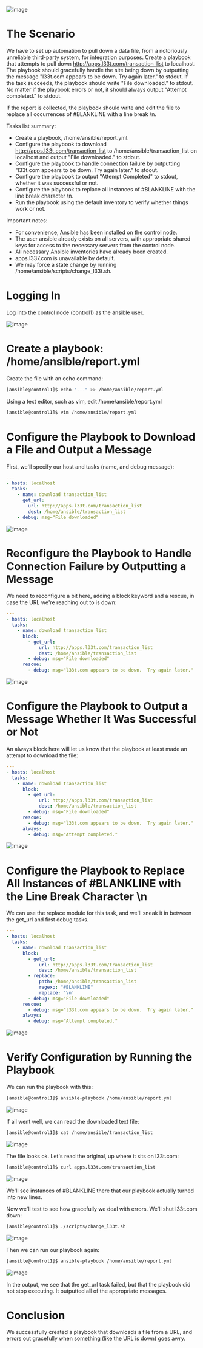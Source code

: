![image](https://user-images.githubusercontent.com/44756128/113579083-69cea100-95e9-11eb-8f2a-e4974522f975.png)

# The Scenario
We have to set up automation to pull down a data file, from a notoriously unreliable third-party system, for integration purposes. Create a playbook that attempts to pull down http://apps.l33t.com/transaction_list to localhost. The playbook should gracefully handle the site being down by outputting the message "l33t.com appears to be down. Try again later." to stdout. If the task succeeds, the playbook should write "File downloaded." to stdout. No matter if the playbook errors or not, it should always output "Attempt completed." to stdout.

If the report is collected, the playbook should write and edit the file to replace all occurrences of #BLANKLINE with a line break \n.

Tasks list summary:
  - Create a playbook, /home/ansible/report.yml.
  - Configure the playbook to download http://apps.l33t.com/transaction_list to /home/ansible/transaction_list on localhost and output "File downloaded." to stdout.
  - Configure the playbook to handle connection failure by outputting "l33t.com appears to be down. Try again later." to stdout.
  - Configure the playbook to output "Attempt Completed" to stdout, whether it was successful or not.
  - Configure the playbook to replace all instances of #BLANKLINE with the line break character \n.
  - Run the playbook using the default inventory to verify whether things work or not.

Important notes:
  - For convenience, Ansible has been installed on the control node.
  - The user ansible already exists on all servers, with appropriate shared keys for access to the necessary servers from the control node.
  - All necessary Ansible inventories have already been created.
  - apps.l337.com is unavailable by default.
  - We may force a state change by running /home/ansible/scripts/change_l33t.sh.
 
# Logging In
Log into the control node (control1) as the ansible user.

![image](https://user-images.githubusercontent.com/44756128/113581546-e3b45980-95ec-11eb-8ce5-0e11b9a354e2.png)

# Create a playbook: /home/ansible/report.yml
Create the file with an echo command:
```sh
[ansible@control1]$ echo "---" >> /home/ansible/report.yml
```

Using a text editor, such as vim, edit /home/ansible/report.yml
```sh
[ansible@control1]$ vim /home/ansible/report.yml
```

# Configure the Playbook to Download a File and Output a Message
First, we'll specify our host and tasks (name, and debug message):

```yml
---
- hosts: localhost
  tasks:
    - name: download transaction_list
      get_url:
        url: http://apps.l33t.com/transaction_list
        dest: /home/ansible/transaction_list
    - debug: msg="File downloaded"
```
![image](https://user-images.githubusercontent.com/44756128/113581776-33932080-95ed-11eb-8f73-82c7ad5af276.png)

# Reconfigure the Playbook to Handle Connection Failure by Outputting a Message
We need to reconfigure a bit here, adding a block keyword and a rescue, in case the URL we're reaching out to is down:

```yml
---
- hosts: localhost
  tasks:
    - name: download transaction_list
      block:
        - get_url:
            url: http://apps.l33t.com/transaction_list
            dest: /home/ansible/transaction_list
        - debug: msg="File downloaded"
      rescue:
        - debug: msg="l33t.com appears to be down.  Try again later."
```
![image](https://user-images.githubusercontent.com/44756128/113581925-66d5af80-95ed-11eb-8e5d-d8b84545e48c.png)

# Configure the Playbook to Output a Message Whether It Was Successful or Not
An always block here will let us know that the playbook at least made an attempt to download the file:

```yml
---
- hosts: localhost
  tasks:
    - name: download transaction_list
      block:
        - get_url:
            url: http://apps.l33t.com/transaction_list
            dest: /home/ansible/transaction_list
        - debug: msg="File downloaded"
      rescue:
        - debug: msg="l33t.com appears to be down.  Try again later."
      always:
        - debug: msg="Attempt completed."
```

![image](https://user-images.githubusercontent.com/44756128/113582107-95ec2100-95ed-11eb-9e21-b22dd0d0511b.png)

# Configure the Playbook to Replace All Instances of #BLANKLINE with the Line Break Character \n
We can use the replace module for this task, and we'll sneak it in between the get_url and first debug tasks.

```yml
---
- hosts: localhost
  tasks:
    - name: download transaction_list
      block:
        - get_url:
            url: http://apps.l33t.com/transaction_list
            dest: /home/ansible/transaction_list
        - replace:
            path: /home/ansible/transaction_list
            regexp: "#BLANKLINE"
            replace: '\n'
        - debug: msg="File downloaded"
      rescue:
        - debug: msg="l33t.com appears to be down.  Try again later."
      always:
        - debug: msg="Attempt completed."
```

![image](https://user-images.githubusercontent.com/44756128/113582327-d9df2600-95ed-11eb-9a3f-be6d4b4d9f66.png)

# Verify Configuration by Running the Playbook
We can run the playbook with this:
```sh
[ansible@control1]$ ansible-playbook /home/ansible/report.yml
```

![image](https://user-images.githubusercontent.com/44756128/113582457-0430e380-95ee-11eb-8feb-6a2111072c59.png)

If all went well, we can read the downloaded text file:
```sh
[ansible@control1]$ cat /home/ansible/transaction_list
```

![image](https://user-images.githubusercontent.com/44756128/113582569-23c80c00-95ee-11eb-8cc9-edf7b3833431.png)

The file looks ok. Let's read the original, up where it sits on l33t.com:
```sh
[ansible@control1]$ curl apps.l33t.com/transaction_list
```

![image](https://user-images.githubusercontent.com/44756128/113582652-40644400-95ee-11eb-875c-287f210f1f47.png)

We'll see instances of #BLANKLINE there that our playbook actually turned into new lines.

Now we'll test to see how gracefully we deal with errors. We'll shut l33t.com down:
```sh
[ansible@control1]$ ./scripts/change_l33t.sh
```

![image](https://user-images.githubusercontent.com/44756128/113582709-53771400-95ee-11eb-945d-3f69d709954b.png)

Then we can run our playbook again:
```sh
[ansible@control1]$ ansible-playbook /home/ansible/report.yml
```

![image](https://user-images.githubusercontent.com/44756128/113582796-6db0f200-95ee-11eb-95f2-b84b9497b1ab.png)

In the output, we see that the get_url task failed, but that the playbook did not stop executing. It outputted all of the appropriate messages.

# Conclusion
We successfully created a playbook that downloads a file from a URL, and errors out gracefully when something (like the URL is down) goes awry.
